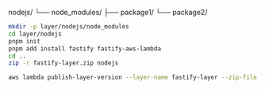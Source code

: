 
   nodejs/
   └── node_modules/
       ├── package1/
       └── package2/

```sh
mkdir -p layer/nodejs/node_modules
cd layer/nodejs
pnpm init
pnpm add install fastify fastify-aws-lambda
cd ..
zip -r fastify-layer.zip nodejs
```

```sh
aws lambda publish-layer-version --layer-name fastify-layer --zip-file fileb://fastify-layer.zip --compatible-runtimes nodejs20.x nodejs18.x nodejs16.x nodejs14.x
```

